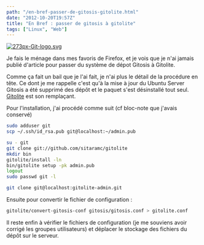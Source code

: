 ```yaml
---
path: "/en-bref-passer-de-gitosis-gitolite.html"
date: "2012-10-20T19:57Z"
title: "En Bref : passer de gitosis à gitolite"
tags: ["Linux", "Web"]
---
```


[![273px-Git-logo.svg](http://lh3.ggpht.com/-CPwwhzq6fz0/UILv9SiDzfI/AAAAAAAAARM/wkWIJWT7gwk/273px-Git-logo.svg_thumb%25255B3%25255D.png?imgmax=800 "273px-Git-logo.svg")](http://lh6.ggpht.com/-5bw8v6gOxqg/UILv8YeGPuI/AAAAAAAAARI/H19G98dSoDY/s1600-h/273px-Git-logo.svg%25255B5%25255D.png)

Je fais le ménage dans mes favoris de Firefox, et je vois que je n'ai jamais publié d'article pour passer du système de dépot Gitosis à Gitolite.

Comme ça fait un bail que je l'ai fait, je n'ai plus le détail de la procédure en tête. Ce dont je me rappelle c'est qu'à la mise à jour du Ubuntu Server Gitosis a été supprimé des dépôt et le paquet s'est désinstallé tout seul. [Gitolite](http://doc.ubuntu-fr.org/gitolite) est son remplaçant.

Pour l'installation, j'ai procédé comme suit (cf bloc-note que j'avais conservé)

```bash
sudo adduser git
scp ~/.ssh/id_rsa.pub git@localhost:~/admin.pub

su - git
git clone git://github.com/sitaramc/gitolite
mkdir bin
gitolite/install -ln
bin/gitolite setup -pk admin.pub
logout
sudo passwd git -l

git clone git@localhost:gitolite-admin.git
```

Ensuite pour convertir le fichier de configuration :

```bash
gitolite/convert-gitosis-conf gitosis/gitosis.conf > gitolite.conf
```

Il reste enfin à vérifier le fichiers de configuration (je me souviens avoir corrigé les groupes utilisateurs) et déplacer le stockage des fichiers du dépôt sur le serveur.
